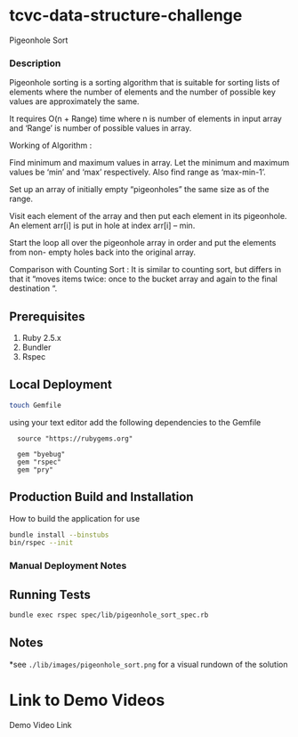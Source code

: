 # tcvc-data-structure-challenge

Pigeonhole Sort

### Description

Pigeonhole sorting is a sorting algorithm that is suitable for sorting lists of elements where the number of elements and the number of possible key values are approximately the same.

It requires O(n + Range) time where n is number of elements in input array and ‘Range’ is number of possible values in array.

Working of Algorithm :

Find minimum and maximum values in array. Let the minimum and maximum values be ‘min’ and ‘max’ respectively. Also find range as ‘max-min-1’.

Set up an array of initially empty “pigeonholes” the same size as of the range.

Visit each element of the array and then put each element in its pigeonhole. An element arr[i] is put in hole at index arr[i] – min.

Start the loop all over the pigeonhole array in order and put the elements from non- empty holes back into the original array.

Comparison with Counting Sort : 
It is similar to counting sort, but differs in that it “moves items twice: once to the bucket array and again to the final destination “.

## Prerequisites

1. Ruby 2.5.x
2. Bundler
3. Rspec

## Local Deployment

```bash
touch Gemfile
```

using your text editor add the following dependencies to the Gemfile

```
  source "https://rubygems.org"

  gem "byebug"
  gem "rspec"
  gem "pry"
```

## Production Build and Installation

How to build the application for use

```bash
bundle install --binstubs
bin/rspec --init
```

### Manual Deployment Notes

## Running Tests

```bash
bundle exec rspec spec/lib/pigeonhole_sort_spec.rb
```

## Notes

*see `./lib/images/pigeonhole_sort.png` for a visual rundown of the solution

# Link to Demo Videos

Demo Video Link
